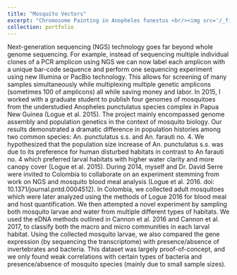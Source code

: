 ```yaml
---
title: "Mosquito Vectors"
excerpt: "Chromosome Painting in Anopheles funestus <br/><img src='/_files/example.smoothed.stacked.pdf'>"
collection: portfolio
---
```

Next-generation sequencing (NGS) technology goes far beyond whole genome sequencing. For example, instead of sequencing multiple individual clones of a PCR amplicon using NGS we can now label each amplicon with a unique bar-code sequence and perform one sequencing experiment using new Illumina or PacBio technology. This allows for screening of many samples simultaneously while multiplexing multiple genetic amplicons (sometimes 100 of amplicons) all while saving money and labor.
	In 2015, I worked with a graduate student to publish four genomes of mosquitoes from the understudied Anopheles punctulatus species complex in Papua New Guinea (Logue et al. 2015). The project mainly encompassed genome assembly and population genetics in the context of mosquito biology. Our results demonstrated a dramatic difference in population histories among two common species: An. punctulatus s.s. and An. farauti no. 4. We hypothesized that the population size increase of An. punctulatus s.s. was due to its preference for human disturbed habitats in contrast to An farauti no. 4 which preferred larval habitats with higher water clarity and more canopy cover (Logue et al. 2015).
	During 2014, myself and Dr. David Serre were invited to Colombia to collaborate on an experiment stemming from work on NGS and mosquito blood meal analysis (Logue et al. 2016. doi: 10.1371/journal.pntd.0004512). In Colombia, we collected adult mosquitoes which were later analyzed using the methods of Logue 2016 for blood meal and host quantification. We then attempted a novel experiment by sampling both mosquito larvae and water from multiple different types of habitats. We used the eDNA methods outlined in Cannon et al. 2016 and Cannon et al. 2017, to classify both the macro and micro communities in each larval habitat. Using the collected mosquito larvae, we also compared the gene expression (by sequencing the transcriptome) with presence/absence of invertebrates and bacteria. This dataset was largely proof-of-concept, and we only found weak correlations with certain types of bacteria and presence/absence of mosquito species (mainly due to small sample sizes). 

